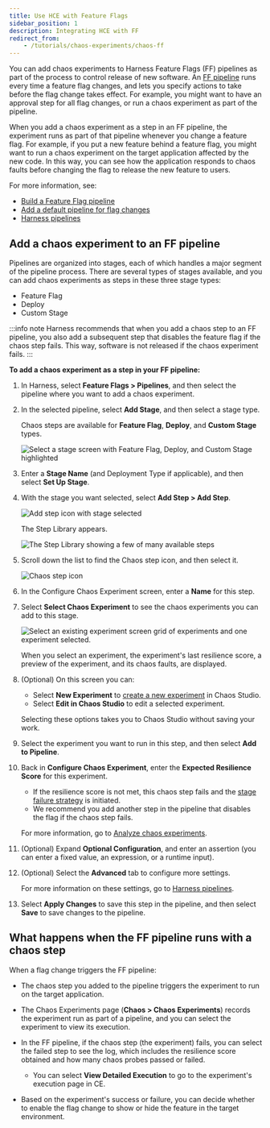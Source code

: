 ```yaml
---
title: Use HCE with Feature Flags
sidebar_position: 1
description: Integrating HCE with FF
redirect_from:
	- /tutorials/chaos-experiments/chaos-ff
---
```


You can add chaos experiments to Harness Feature Flags (FF) pipelines as part of the process to control release of new software. An [FF pipeline](/docs/feature-flags/ff-build-pipeline/build-feature-flag-pipeline) runs every time a feature flag changes, and lets you specify actions to take before the flag change takes effect. For example, you might want to have an approval step for all flag changes, or run a chaos experiment as part of the pipeline.

When you add a chaos experiment as a step in an FF pipeline, the experiment runs as part of that pipeline whenever you change a feature flag. For example, if you put a new feature behind a feature flag, you might want to run a chaos experiment on the target application affected by the new code. In this way, you can see how the application responds to chaos faults before changing the flag to release the new feature to users.

For more information, see: 
* [Build a Feature Flag pipeline](/docs/feature-flags/ff-build-pipeline/build-feature-flag-pipeline)
* [Add a default pipeline for flag changes](/docs/feature-flags/ff-build-pipeline/default-pipeline-ff)
* [Harness pipelines](/docs/category/pipelines)

## Add a chaos experiment to an FF pipeline

Pipelines are organized into stages, each of which handles a major segment of the pipeline process. There are several types of stages available, and you can add chaos experiments as steps in these three stage types:

* Feature Flag
* Deploy
* Custom Stage

:::info note
Harness recommends that when you add a chaos step to an FF pipeline, you also add a subsequent step that disables the feature flag if the chaos step fails. This way, software is not released if the chaos experiment fails.
:::

**To add a chaos experiment as a step in your FF pipeline:**

1. In Harness, select **Feature Flags > Pipelines**, and then select the pipeline where you want to add a chaos experiment.
1. In the selected pipeline, select **Add Stage**, and then select a stage type.

	Chaos steps are available for **Feature Flag**, **Deploy**, and **Custom Stage** types. 

	![Select a stage screen with Feature Flag, Deploy, and Custom Stage highlighted](./static/pipeline-add-stage.png)

1. Enter a **Stage Name** (and Deployment Type if applicable), and then select **Set Up Stage**.

1. With the stage you want selected, select **Add Step > Add Step**.

	![Add step icon with stage selected](./static/pipeline-add-step.png)

	The Step Library appears.

	![The Step Library showing a few of many available steps](./static/pipeline-step-library.png)

1. Scroll down the list to find the Chaos step icon, and then select it.

	![Chaos step icon](./static/pipeline-chaos-step-icon.png)

1. In the Configure Chaos Experiment screen, enter a **Name** for this step.

1. Select **Select Chaos Experiment** to see the chaos experiments you can add to this stage.

	![Select an existing experiment screen grid of experiments and one experiment selected.](./static/pipeline-select-experiment.png)

	When you select an experiment, the experiment's last resilience score, a preview of the experiment, and its chaos faults, are displayed.

1. (Optional) On this screen you can:
	* Select **New Experiment** to [create a new experiment](/docs/chaos-engineering/features/experiments/construct-and-run-custom-chaos-experiments) in Chaos Studio. 
	* Select **Edit in Chaos Studio** to edit a selected experiment.

	Selecting these options takes you to Chaos Studio without saving your work.

1. Select the experiment you want to run in this step, and then select **Add to Pipeline**.

1. Back in **Configure Chaos Experiment**, enter the **Expected Resilience Score** for this experiment.

	* If the resilience score is not met, this chaos step fails and the [stage failure strategy](/docs/platform/pipelines/failure-handling/define-a-failure-strategy-on-stages-and-steps) is initiated.
	* We recommend you add another step in the pipeline that disables the flag if the chaos step fails.

	For more information, go to [Analyze chaos experiments](/docs/chaos-engineering/features/experiments/create-complex-chaos-experiments#analyze-chaos-experiments).

1. (Optional) Expand **Optional Configuration**, and enter an assertion (you can enter a fixed value, an expression, or a runtime input).

1. (Optional) Select the **Advanced** tab to configure more settings.

	For more information on these settings, go to [Harness pipelines](/docs/category/pipelines).

1. Select **Apply Changes** to save this step in the pipeline, and then select **Save** to save changes to the pipeline.

## What happens when the FF pipeline runs with a chaos step

When a flag change triggers the FF pipeline:

* The chaos step you added to the pipeline triggers the experiment to run on the target application.

* The Chaos Experiments page (**Chaos > Chaos Experiments**) records the experiment run as part of a pipeline, and you can select the experiment to view its execution.

* In the FF pipeline, if the chaos step (the experiment) fails, you can select the failed step to see the log, which includes the resilience score obtained and how many chaos probes passed or failed.
	* You can select **View Detailed Execution** to go to the experiment's execution page in CE.

* Based on the experiment's success or failure, you can decide whether to enable the flag change to show or hide the feature in the target environment.







